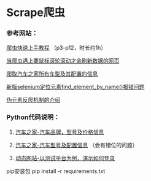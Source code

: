 # Scrape爬虫

### 参考网站：
[爬虫快速上手教程](https://www.bilibili.com/video/BV1d54y1g7db?p=3&vd_source=6e8838e84c2c07e761dd5c89a2220e22) （p3-p12，时长约1h）

[当爬虫遇上要鼠标滚轮滚动才会刷新数据的网页](https://blog.csdn.net/simon1223z/article/details/125540760) 

[爬取汽车之家所有车型及其配置的信息](https://www.cnblogs.com/kangz/p/10011348.html) 

[新版selenium定位元素find_element_by_name()报错问题](https://blog.csdn.net/m0_49076971/article/details/126233151) 

[伪元素反爬机制的介绍](https://bbs.huaweicloud.com/blogs/399726) 


### Python代码说明：

1. [汽车之家-汽车品牌，型号及价格信息](autotypes.py)   

2. [汽车之家-汽车型号及配置信息](autoparamater.py) （会有错位的问题）

3. [动态网站-以测试平台为例，演示如何登录](testbetter.py)


pip安装包
pip install -r requirements.txt
